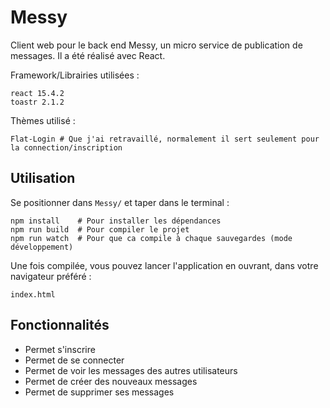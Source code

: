 # Messy

Client web pour le back end Messy, un micro service de publication de messages.
Il   a été réalisé avec React.

Framework/Librairies utilisées :

    react 15.4.2
    toastr 2.1.2

Thèmes utilisé :

    Flat-Login # Que j'ai retravaillé, normalement il sert seulement pour la connection/inscription

## Utilisation

Se positionner dans `Messy/` et taper dans le terminal :

    npm install    # Pour installer les dépendances
    npm run build  # Pour compiler le projet
    npm run watch  # Pour que ca compile à chaque sauvegardes (mode développement)

Une fois compilée, vous pouvez lancer l'application en ouvrant, dans votre navigateur préféré :

    index.html

## Fonctionnalités

* Permet s'inscrire
* Permet de se connecter
* Permet de voir les messages des autres utilisateurs
* Permet de créer des nouveaux messages
* Permet de supprimer ses messages
